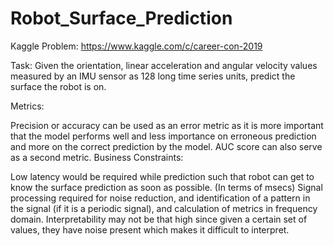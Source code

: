 # Robot_Surface_Prediction

Kaggle Problem: https://www.kaggle.com/c/career-con-2019

Task: Given the orientation, linear acceleration and angular velocity values measured by an IMU sensor as 128 long time series units, predict the surface the robot is on.

Metrics:

Precision or accuracy can be used as an error metric as it is more important that the model performs well and less importance on erroneous prediction and more on the correct prediction by the model.
AUC score can also serve as a second metric.
Business Constraints:

Low latency would be required while prediction such that robot can get to know the surface prediction as soon as possible. (In terms of msecs)
Signal processing required for noise reduction, and identification of a pattern in the signal (if it is a periodic signal), and calculation of metrics in frequency domain.
Interpretability may not be that high since given a certain set of values, they have noise present which makes it difficult to interpret.
